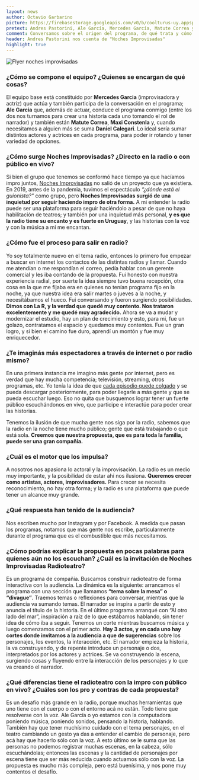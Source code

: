 ```yaml
---
layout: news
author: Octavio Garbarino
picture: https://firebasestorage.googleapis.com/v0/b/coolturus-uy.appspot.com/o/news%2Fnoches_impro_news.png?alt=media&token=0339092e-29ba-41d8-8e75-a2805982836b
pretext: Andres Pastorini, Ale García, Mercedes García, Matute Correa y Maxi Constenla dan vida al programa de radioteatro Noches Improvisadas. Un programa de compañia que busca construir radioteatro de forma interactiva con la audiencia.
comment: Conversamos sobre el origen del programa, de qué trata y cómo es la dinámica, las motivaciones para llevar adelante el proyecto, los desafíos de la impro en radio y más.
header: Andres Pastorini nos cuenta de "Noches Improvisadas"
highlight: true
---
```

<div class="image-box">
<img src="https://firebasestorage.googleapis.com/v0/b/coolturus-uy.appspot.com/o/news%2Fnochesimprovisadas_20210430.jpeg?alt=media&token=247a49c4-0851-46b2-9408-2ee23fea837b" alt="Flyer noches improvisadas"></div>

### ¿Cómo se compone el equipo? ¿Quienes se encargan de qué cosas?
El equipo base está constituido por **Mercedes Garcia** (improvisadora y actriz) que actúa y también participa de la conversación en el programa; **Ale Garcia** que, además de actuar, conduce el programa conmigo (entre los dos nos turnamos para crear una historia cada uno tomando el rol de narrador) y también están **Matute Correa**, **Maxi Constenla** y, cuando necesitamos a alguien más se suma **Daniel Calegari**.
Lo ideal sería sumar distintos actores y actrices en cada programa, para poder ir rotando y tener variedad de opciones.

### ¿Cómo surge Noches Improvisadas? ¿Directo en la radio o con público en vivo?
Si bien el grupo que tenemos se conformó hace tiempo ya que hacíamos impro juntos, [Noches Improvisadas](https://www.instagram.com/nochesimprovisadas/) no salió de un proyecto que ya existiera. En 2019, antes de la pandemia, tuvimos el espectáculo *“¿dónde está el guionista?”* como grupo, pero **Noches Improvisadas surgió de una inquietud por seguir haciendo impro de otra forma.** A mi entender la radio puede ser una plataforma para seguir haciéndolo a pesar de que no haya habilitación de teatros; y también por una inquietud más personal, **y es que la radio tiene su encanto y es fuerte en Uruguay**, y las historias con la voz y con la música a mi me encantan.

### ¿Cómo fue el proceso para salir en radio?
Yo soy totalmente nuevo en el tema radio, entonces lo primero fue empezar a buscar en internet los contactos de las distintas radios y llamar. Cuando me atendían o me respondían el correo, pedía hablar con un gerente comercial y les iba contando de la propuesta. Fui honesto con nuestra experiencia radial, por suerte la idea siempre tuvo buena recepción, otra cosa en la que me fijaba era en quienes no tenían programa fijo en la noche, ya que nuestra idea era salir martes o jueves a la noche, y necesitábamos el hueco. Fui conversando y fueron surgiendo posibilidades.
**Dimos con La R, y la verdad que quedé muy contento. Nos trataron excelentemente y me quedé muy agradecido.** Ahora se va a mudar y modernizar el estudio, hay un plan de crecimiento y esto, para mi, fue un golazo, contratamos el espacio y quedamos muy contentos. Fue un gran logro, y si bien el camino fue duro, aprendí un montón y fue muy enriquecedor.

### ¿Te imaginás más espectadores a través de internet o por radio mismo?
En una primera instancia me imagino más gente por internet, pero es verdad que hay mucha competencia; televisión, streaming, otros programas, etc. Yo tenía la idea de que [cada episodio quede colgado](https://open.spotify.com/show/2aMynmeRmbJ5UFy7N7g8lI?si=Iq1LCV1CS3e9_ayzzu3nuw) y se pueda descargar posteriormente, para poder llegarle a más gente y que se pueda escuchar luego. Eso no quita que busquemos lograr tener un fuerte público escuchándonos en vivo, que participe e interactúe para poder crear las historias.

Tenemos la ilusión de que mucha gente nos siga por la radio, sabemos que la radio en la noche tiene mucho público; gente que está trabajando o que está sola. **Creemos que nuestra propuesta, que es para toda la familia, puede ser una gran compañía.**

### ¿Cuál es el motor que los impulsa?
A nosotros nos apasiona lo actoral y la improvisación. La radio es un medio muy importante, y la posibilidad de estar ahí nos ilusiona. **Queremos crecer como artistas, actores, improvisadores.** Para crecer se necesita reconocimiento, no hay otra forma; y la radio es una plataforma que puede tener un alcance muy grande.

### ¿Qué respuesta han tenido de la audiencia?
Nos escriben mucho por Instagram y por Facebook. A medida que pasan los programas, notamos que más gente nos escribe, particularmente durante el programa que es el combustible que más necesitamos.

### ¿Cómo podrías explicar la propuesta en pocas palabras para quienes aún no los escuchan? ¿Cuál es la invitación de Noches Improvisadas Radioteatro?
Es un programa de compañia. Buscamos construir radioteatro de forma interactiva con la audiencia.
La dinámica es la siguiente: arrancamos el programa con una sección que llamamos **“tema sobre la mesa” o “divague”**. Traemos temas o reflexiones para conversar, mientras que la audiencia va sumando temas. El narrador se inspira a partir de esto y anuncia el título de la historia. En el último programa arranqué con “Al otro lado del mar”, inspiración a raíz de lo que estábamos hablando, sin tener idea de cómo iba a seguir. Tenemos un corte mientras buscamos música y luego comenzamos con el primer acto. **Hay 3 actos, y en cada uno hay cortes donde invitamos a la audiencia a que de sugerencias** sobre los personajes, los eventos, la interacción, etc. El narrador empieza la historia, la va construyendo, y de repente introduce un personaje o dos, interpretados por los actores y actrices. Se va construyendo la escena, surgiendo cosas y fluyendo entre la interacción de los personajes y lo que va creando el narrador.

### ¿Qué diferencias tiene el radioteatro con la impro con público en vivo? ¿Cuáles son los pro y contras de cada propuesta?
Es un desafío más grande en la radio, porque muchas herramientas que uno tiene con el cuerpo o con el entorno acá no están. Todo tiene que resolverse con la voz. Ale García o yo estamos con la computadora poniendo música, poniendo sonidos, pensando la historia, hablando. También hay que tener muchísimo cuidado con el tema personajes, en el teatro cambiando un gesto ya das a entender el cambio de personaje, pero acá hay que hacerlo sólo con la voz. A esto último se le suma que las personas no podemos registrar muchas escenas, en la cabeza, sólo escuchándolas; entonces las escenas y la cantidad de personajes por escena tiene que ser más reducida cuando actuamos sólo con la voz. La propuesta es mucho más compleja, pero está buenísima, y nos pone muy contentos el desafío.
